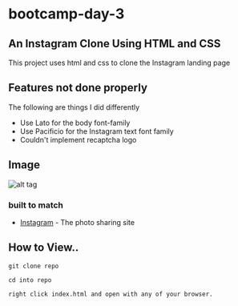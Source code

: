 
# bootcamp-day-3

## An Instagram Clone Using HTML and CSS
This project uses html and css to clone the Instagram landing page

## Features not done properly
The following are things I did differently

- Use Lato for the body font-family
- Use Pacificio for the Instagram text font family
- Couldn't implement recaptcha logo

## Image
![alt tag](https://github.com/iakhator/bootcamp-day-3/blob/master/images/instagram.png)

### built to match
* [Instagram](https://www.instagram.com/?hl=en) - The photo sharing site

## How to View..

```
git clone repo

cd into repo 

right click index.html and open with any of your browser.
```
